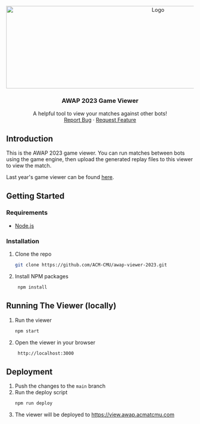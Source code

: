<!-- PROJECT LOGO -->
<br />
<div align="center">
  <a href="https://github.com/ACM-CMU/awap-viewer-2023">
    <img src="public/banner.png" alt="Logo" width="800" height="222">
  </a>

  <h3 align="center">AWAP 2023 Game Viewer</h3>

  <p align="center">
    A helpful tool to view your matches against other bots!
    <br />
    <a href="https://github.com/ACM-CMU/awap-viewer-2023/issues">Report Bug</a>
    ·
    <a href="https://github.com/ACM-CMU/awap-viewer-2023/issues">Request Feature</a>
  </p>
</div>

## Introduction

This is the AWAP 2023 game viewer. You can run matches between bots using the game engine, then upload the generated replay files to this viewer to view the match.

Last year's game viewer can be found [here](https://github.com/rzhan11/awap2022-viewer).

## Getting Started

### Requirements

- [Node.js](https://nodejs.org/en/download/)

### Installation

1. Clone the repo
   ```sh
   git clone https://github.com/ACM-CMU/awap-viewer-2023.git
   ```
2. Install NPM packages
   ```sh
    npm install
   ```

## Running The Viewer (locally)

1. Run the viewer
   ```sh
   npm start
   ```
2. Open the viewer in your browser
   ```sh
    http://localhost:3000
   ```

## Deployment

1. Push the changes to the `main` branch
2. Run the deploy script
   ```sh
   npm run deploy
   ```
3. The viewer will be deployed to https://view.awap.acmatcmu.com

